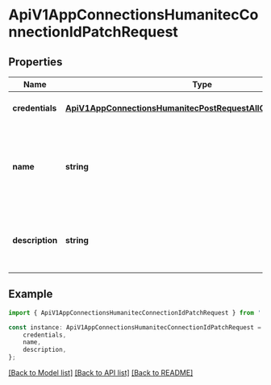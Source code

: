# ApiV1AppConnectionsHumanitecConnectionIdPatchRequest


## Properties

Name | Type | Description | Notes
------------ | ------------- | ------------- | -------------
**credentials** | [**ApiV1AppConnectionsHumanitecPostRequestAllOfAnyOfCredentials**](ApiV1AppConnectionsHumanitecPostRequestAllOfAnyOfCredentials.md) |  | [optional] [default to undefined]
**name** | **string** | The updated name of the Humanitec Connection. Must be slug-friendly. | [optional] [default to undefined]
**description** | **string** | The updated description of the Humanitec Connection. | [optional] [default to undefined]

## Example

```typescript
import { ApiV1AppConnectionsHumanitecConnectionIdPatchRequest } from './api';

const instance: ApiV1AppConnectionsHumanitecConnectionIdPatchRequest = {
    credentials,
    name,
    description,
};
```

[[Back to Model list]](../README.md#documentation-for-models) [[Back to API list]](../README.md#documentation-for-api-endpoints) [[Back to README]](../README.md)
